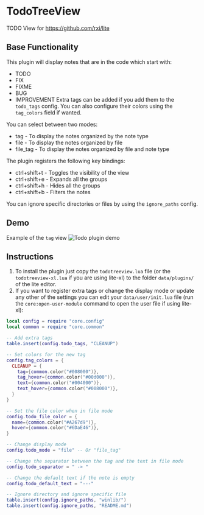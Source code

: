 # TodoTreeView

TODO View for https://github.com/rxi/lite


## Base Functionality

This plugin will display notes that are in the code which start with:
* TODO
* FIX
* FIXME
* BUG
* IMPROVEMENT
Extra tags can be added if you add them to the `todo_tags` config. You can also
configure their colors using the `tag_colors` field if wanted.

You can select between two modes:
* tag - To display the notes organized by the note type
* file - To display the notes organized by file
* file_tag - To display the notes organized by file and note type

The plugin registers the following key bindings:
* ctrl+shift+t - Toggles the visibility of the view
* ctrl+shift+e - Expands all the groups
* ctrl+shift+h - Hides all the groups
* ctrl+shift+b - Filters the notes

You can ignore specific directories or files by using the `ignore_paths` config.

## Demo

Example of the `tag` view
![Todo plugin demo](/lite-todo-view.png)


## Instructions

1. To install the plugin just copy the `todotreeview.lua` file (or the
`todotreeview-xl.lua` if you are using lite-xl) to the folder `data/plugins/`
of the lite editor.
2. If you want to register extra tags or change the display mode or update any
other of the settings you can edit your `data/user/init.lua` file (run the
`core:open-user-module` command to open the user file if using lite-xl):
```lua
local config = require "core.config"
local common = require "core.common"

-- Add extra tags
table.insert(config.todo_tags, "CLEANUP")

-- Set colors for the new tag
config.tag_colors = {
  CLEANUP = {
    tag={common.color("#008000")},
    tag_hover={common.color("#00d000")},
    text={common.color("#004000")},
    text_hover={common.color("#008000")},
  }
}

-- Set the file color when in file mode
config.todo_file_color = {
  name={common.color("#A267d9")},
  hover={common.color("#6DaE46")},
}

-- Change display mode
config.todo_mode = "file" -- Or "file_tag"

-- Change the separator between the tag and the text in file mode
config.todo_separator = " -> "

-- Change the default text if the note is empty
config.todo_default_text = "---"

-- Ignore directory and ignore specific file
table.insert(config.ignore_paths, "winlib/")
table.insert(config.ignore_paths, "README.md")
```

